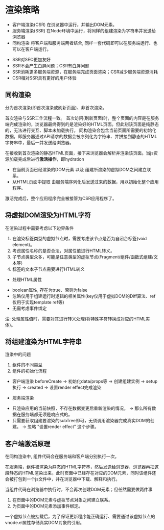 # 渲染策略
* 客户端渲染(CSR)
在浏览器中运行，并输出DOM元素。
* 服务端渲染(SSR)
在Node环境中运行，将同样的组建渲染为字符串并发送给浏览器
* 同构渲染
将客户端和服务端两者结合, 同样一套代码即可以在服务端运行、也可以在客户端运行。

- SSR对SEO更加友好
- SSR不会产生白屏问题；CSR有白屏问题
- SSR消耗更多服务端资源，在服务端完成页面渲染；CSR减少服务端资源消耗
- CSR相对SSR具有更好的用户体验

## 同构渲染
分为首次渲染(即首次渲染或刷新页面)、非首次渲染。

首次渲染与SSR工作流程一致。
首次访问(刷新页面)时，整个页面的内容是在服务端完成渲染的，浏览器最终得到的是渲染好的HTML页面。但此刻该页面是纯静态的，无法进行交互、脚本未加载执行。
同构渲染会包含当前页面所需要的初始化数据，即服务器通过API请求的数据会被序列化为字符串、并拼接到静态的HTML字符串中，最后一并发送给浏览器。

在接收到首次渲染的静态HTML页面，接下来浏览器会解析并渲染该页面。当js资源加载完成后进行**激活操作**，即hydration
- 在当前页面已经渲染的DOM元素 以及 组建所渲染的虚拟DOM之间建立联系。
- 从HTML页面中提取 由服务端序列化后发送过来的数据，用以初始化整个应用程序。

激活完成后，整个应用程序完全被接管为CSR应用程序了。

## 将虚拟DOM渲染为HTML字符

在渲染过程中需要考虑以下边界条件
1. 在渲染标签类型的虚拟节点时，需要考虑该节点是否为自闭合标签(void element)。
2. 考虑属性名称的是否合法，对属性值进行HTML转义。
3. 子节点类型众多，可能是任意类型的虚拟节点(Fragment/组件/函数式组建/文本等)
4. 标签的文本子节点需要进行HTML转义

* 处理HTML属性
- boolean属性, 存在为true、否则为false
- 忽略仅用于组建运行时逻辑的相关属性(key仅用于虚拟DOM的Diff算法、ref仅用于实现template ref等)
- 无需考虑事件绑定

注: 处理属性值时，需要对其进行转义处理(将特殊字符转换成对应的HTML实体)。

## 将组建渲染为HTML字符串

渲染中的问题
1. 组件的不同类型
2. 组件的初始化流程

* 客户端渲染
beforeCreate -> 初始化data/props等 -> 创建组建实例 -> setup执行 -> created -> 设置render effect完成渲染

* 服务端渲染
- 只渲染应用的当前快照，不存在数据变更后重新渲染的情况。 -> 那么所有数据在服务端都无须是响应式的。
- 只需要获取组建要渲染的subTree即可，无须调用渲染器完成真实DOM的创建。 -> 忽略 "设置render effect" 这个步骤。

## 客户端激活原理

在同构渲染中, 组件代码会在服务端和客户端分别执行一次。

在服务端，组件被渲染为静态的HTML字符串，然后发送给浏览器、浏览器再把这段静态的HTML渲染出来。此时页面中已经存在对应的DOM元素，同时该组件还会被打包到一个js文件中，并在浏览器中下载、解释和执行。

当组件代码在浏览器中执行时，不会再次创建DOM元素；但任然需要做两件事
1. 在页面中的DOM元素与虚拟节点对象之间建立联系。
2. 为页面中的DOM元素添加事件绑定。

一个虚拟节点被挂载后，为了保证更新程序能正确运行、需要通过该虚拟节点的vnode.el属性存储真实DOM对象的引用。
